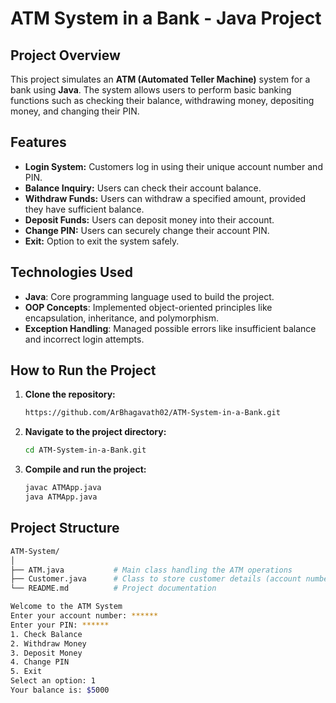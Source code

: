 # ATM System in a Bank - Java Project

## Project Overview

This project simulates an **ATM (Automated Teller Machine)** system for a bank using **Java**. The system allows users to perform basic banking functions such as checking their balance, withdrawing money, depositing money, and changing their PIN.

## Features

- **Login System:** Customers log in using their unique account number and PIN.
- **Balance Inquiry:** Users can check their account balance.
- **Withdraw Funds:** Users can withdraw a specified amount, provided they have sufficient balance.
- **Deposit Funds:** Users can deposit money into their account.
- **Change PIN:** Users can securely change their account PIN.
- **Exit:** Option to exit the system safely.

## Technologies Used

- **Java**: Core programming language used to build the project.
- **OOP Concepts**: Implemented object-oriented principles like encapsulation, inheritance, and polymorphism.
- **Exception Handling**: Managed possible errors like insufficient balance and incorrect login attempts.

## How to Run the Project

1. **Clone the repository:**

    ```bash
   https://github.com/ArBhagavath02/ATM-System-in-a-Bank.git
    ```

2. **Navigate to the project directory:**

    ```bash
    cd ATM-System-in-a-Bank.git
    ```

3. **Compile and run the project:**

    ```bash
    javac ATMApp.java
    java ATMApp.java
    ```

## Project Structure

```bash
ATM-System/
│
├── ATM.java           # Main class handling the ATM operations
├── Customer.java      # Class to store customer details (account number, balance, PIN)
└── README.md          # Project documentation

Welcome to the ATM System
Enter your account number: ******
Enter your PIN: ******
1. Check Balance
2. Withdraw Money
3. Deposit Money
4. Change PIN
5. Exit
Select an option: 1
Your balance is: $5000



